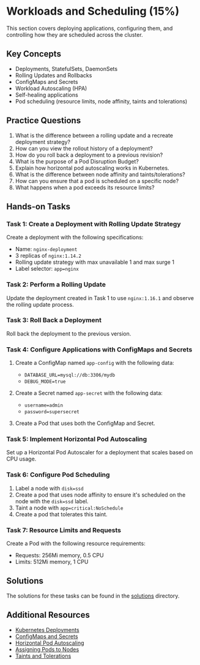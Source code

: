 # Workloads and Scheduling (15%)

This section covers deploying applications, configuring them, and controlling how they are scheduled across the cluster.

## Key Concepts

- Deployments, StatefulSets, DaemonSets
- Rolling Updates and Rollbacks
- ConfigMaps and Secrets
- Workload Autoscaling (HPA)
- Self-healing applications
- Pod scheduling (resource limits, node affinity, taints and tolerations)

## Practice Questions

1. What is the difference between a rolling update and a recreate deployment strategy?
2. How can you view the rollout history of a deployment?
3. How do you roll back a deployment to a previous revision?
4. What is the purpose of a Pod Disruption Budget?
5. Explain how horizontal pod autoscaling works in Kubernetes.
6. What is the difference between node affinity and taints/tolerations?
7. How can you ensure that a pod is scheduled on a specific node?
8. What happens when a pod exceeds its resource limits?

## Hands-on Tasks

### Task 1: Create a Deployment with Rolling Update Strategy

Create a deployment with the following specifications:
- Name: `nginx-deployment`
- 3 replicas of `nginx:1.14.2`
- Rolling update strategy with max unavailable 1 and max surge 1
- Label selector: `app=nginx`

### Task 2: Perform a Rolling Update

Update the deployment created in Task 1 to use `nginx:1.16.1` and observe the rolling update process.

### Task 3: Roll Back a Deployment

Roll back the deployment to the previous version.

### Task 4: Configure Applications with ConfigMaps and Secrets

1. Create a ConfigMap named `app-config` with the following data:
   - `DATABASE_URL=mysql://db:3306/mydb`
   - `DEBUG_MODE=true`

2. Create a Secret named `app-secret` with the following data:
   - `username=admin`
   - `password=supersecret`

3. Create a Pod that uses both the ConfigMap and Secret.

### Task 5: Implement Horizontal Pod Autoscaling

Set up a Horizontal Pod Autoscaler for a deployment that scales based on CPU usage.

### Task 6: Configure Pod Scheduling

1. Label a node with `disk=ssd`
2. Create a pod that uses node affinity to ensure it's scheduled on the node with the `disk=ssd` label.
3. Taint a node with `app=critical:NoSchedule`
4. Create a pod that tolerates this taint.

### Task 7: Resource Limits and Requests

Create a Pod with the following resource requirements:
- Requests: 256Mi memory, 0.5 CPU
- Limits: 512Mi memory, 1 CPU

## Solutions

The solutions for these tasks can be found in the [solutions](./solutions/) directory.

## Additional Resources

- [Kubernetes Deployments](https://kubernetes.io/docs/concepts/workloads/controllers/deployment/)
- [ConfigMaps and Secrets](https://kubernetes.io/docs/concepts/configuration/)
- [Horizontal Pod Autoscaling](https://kubernetes.io/docs/tasks/run-application/horizontal-pod-autoscale/)
- [Assigning Pods to Nodes](https://kubernetes.io/docs/concepts/scheduling-eviction/assign-pod-node/)
- [Taints and Tolerations](https://kubernetes.io/docs/concepts/scheduling-eviction/taint-and-toleration/)
